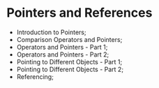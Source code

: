 # Pointers and References
- Introduction to Pointers;
- Comparison Operators and Pointers;
- Operators and Pointers - Part 1;
- Operators and Pointers - Part 2;
- Pointing to Different Objects - Part 1;
- Pointing to Different Objects - Part 2;
- Referencing;